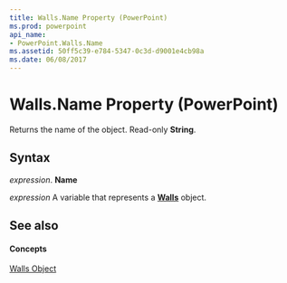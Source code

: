 ```yaml
---
title: Walls.Name Property (PowerPoint)
ms.prod: powerpoint
api_name:
- PowerPoint.Walls.Name
ms.assetid: 50ff5c39-e784-5347-0c3d-d9001e4cb98a
ms.date: 06/08/2017
---
```



# Walls.Name Property (PowerPoint)

Returns the name of the object. Read-only  **String**.


## Syntax

 _expression_. **Name**

 _expression_ A variable that represents a **[Walls](PowerPoint.Walls.md)** object.


## See also


#### Concepts


[Walls Object](PowerPoint.Walls.md)

